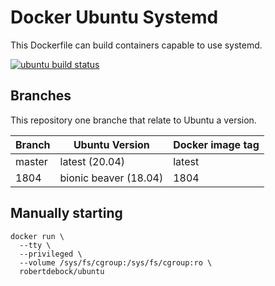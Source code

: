 Docker Ubuntu Systemd
=====================

This Dockerfile can build containers capable to use systemd.

[![ubuntu build status](https://img.shields.io/docker/cloud/build/robertdebock/ubuntu.svg)](https://hub.docker.com/repository/docker/robertdebock/ubuntu)

Branches
--------

This repository one branche that relate to Ubuntu a version.

|Branch |Ubuntu Version        |Docker image tag|
|-------|----------------------|----------------|
|master |latest (20.04)        |latest          |
|1804   |bionic beaver (18.04) |1804            |

Manually starting
-----------------

```
docker run \
  --tty \
  --privileged \
  --volume /sys/fs/cgroup:/sys/fs/cgroup:ro \
  robertdebock/ubuntu
```
